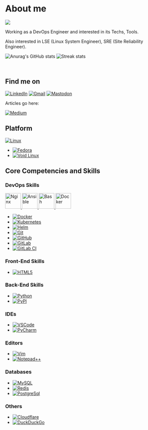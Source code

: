 # About me

![](https://komarev.com/ghpvc/?username=alimehr75)

Working as a DevOps Engineer and interested in its Techs, Tools.

Also interested in LSE (Linux System Engineer), SRE (Site Reliability Engineer).

<!-- ![Stats](https://github-readme-stats.vercel.app/api?username=alimehr75&include_all_commits=true&theme=merko) -->
<!--   <img src="https://github-readme-stats.vercel.app/api?username=alimehr75&show_icons=true&theme=dark"/> -->
  ![Anurag's GitHub stats](https://github-readme-stats-git-masterrstaa-rickstaa.vercel.app/api?username=AliMehraji&theme=cobalt2&show_icons=true&card_width=495px)
  ![Streak stats](https://github-readme-streak-stats.herokuapp.com/?user=AliMehraji&show_icons=true&theme=tokyonight) 

</br>

## Find me on

[![LinkedIn](https://img.shields.io/badge/Linkedin-%230077B5.svg?logo=linkedin&logoColor=white)](https://www.linkedin.com/in/ali-mehraji)
[![Gmail](https://img.shields.io/badge/Gmail-D14836?logo=gmail&logoColor=white)](mailto:a.mehraji75@gmail.com)
[![Mastodon](https://img.shields.io/badge/Mastodon-6364FF?logo=mastodon&logoColor=fff)](https://mastodon.social/@homtaardy)

Articles go here:

[![Medium](https://img.shields.io/badge/Medium-%23000000.svg?logo=medium&logoColor=white)](https://medium.com/@a.mehraji75)

## Platform

[![Linux](https://img.shields.io/badge/Linux-FCC624?logo=linux&logoColor=black)](https://www.redhat.com/en/topics/linux)

- [![Fedora](https://img.shields.io/badge/Fedora-51A2DA?logo=fedora&logoColor=fff)](https://fedoraproject.org/)
- [![Void Linux](https://img.shields.io/badge/Void%20Linux-478061?logo=voidlinux&logoColor=fff)](https://voidlinux.org/)

## Core Competencies and Skills

### DevOps Skills

<a href="https://nginx.org/en/">
  <img src="https://cdn.jsdelivr.net/gh/devicons/devicon/icons/nginx/nginx-original.svg" alt="Nginx" width="50" height="50">
</a>

<a href="https://docs.ansible.com/">
  <img src="https://cdn.jsdelivr.net/gh/devicons/devicon/icons/ansible/ansible-original.svg" alt="Ansible" width="50" height="50">
</a>

<a href="https://learn-bash.net/">
  <img src="https://cdn.jsdelivr.net/gh/devicons/devicon/icons/bash/bash-original.svg" alt="Bash" width="50" height="50">
</a>

<a href="https://www.docker.com/">
  <img src="https://cdn.simpleicons.org/docker" alt="Docker" width="50" height="50">
</a>





- [![Docker](https://img.shields.io/badge/Docker-2496ED?logo=docker&logoColor=fff)]()
- [![Kubernetes](https://img.shields.io/badge/Kubernetes-326CE5?logo=kubernetes&logoColor=fff)](https://kubernetes.io/)
- [![Helm](https://img.shields.io/badge/Helm-0F1689?logo=helm&logoColor=fff)](https://helm.sh/)
- [![Git](https://img.shields.io/badge/-Git-black?style=flat-square&logo=git)](https://git-scm.com/)
- [![GitHub](https://img.shields.io/badge/-GitHub-181717?style=flat-square&logo=github)](https://github.com/)
- [![GitLab](https://img.shields.io/badge/-GitLab-FCA121?style=flat-square&logo=gitlab)](https://about.gitlab.com/)
- [![GitLab CI](https://img.shields.io/badge/GitLab%20CI-FC6D26?logo=gitlab&logoColor=fff)](https://docs.gitlab.com/ee/ci/)

### Front-End Skills

- [![HTML5](https://img.shields.io/badge/-HTML5-000?&logo=html5&logoColor=E34F26)](https://html.com/html5/)

### Back-End Skills

- [![Python](https://img.shields.io/badge/Python-3776AB?logo=python&logoColor=fff)](https://python.org/)
- [![PyPI](https://img.shields.io/badge/PyPI-3775A9?logo=pypi&logoColor=fff)](https://pypi.org/)

### IDEs

- [![VSCode](https://img.shields.io/badge/-VSCode-000?&logo=Visual%20Studio%20Code&logoColor=007ACC)](https://code.visualstudio.com/)
- [![PyCharm](https://img.shields.io/badge/PyCharm-143?logo=pycharm&logoColor=black&color=black&labelColor=green)](https://www.jetbrains.com/pycharm/)

### Editors

- [![Vim](https://img.shields.io/badge/Vim-%2311AB00.svg?logo=vim&logoColor=white)](https://www.vim.org/)
- [![Notepad++](https://img.shields.io/badge/Notepad++-90E59A.svg?&logo=notepad%2b%2b&logoColor=black)](https://notepad-plus-plus.org/)

### Databases

- [![MySQL](https://img.shields.io/badge/MySQL-4479A1?logo=mysql&logoColor=fff)](https://www.mysql.com/)
- [![Redis](https://img.shields.io/badge/Redis-%23DD0031.svg?logo=redis&logoColor=white)](https://redis.io/)
- [![PostgreSql](https://img.shields.io/badge/-PostgreSql-000?&logo=postgresql&logoColor=336791)](https://www.postgresql.org/)

### Others

- [![Cloudflare](https://img.shields.io/badge/Cloudflare-F38020?logo=Cloudflare&logoColor=white)](https://www.cloudflare.com/)
- [![DuckDuckGo](https://img.shields.io/badge/DuckDuckGo-FF5722?logo=duckduckgo&logoColor=white)](https://duckduckgo.com/)
